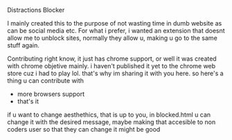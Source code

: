 Distractions Blocker

I mainly created this to the purpose of not wasting time in dumb website as can be social media etc. For what i prefer, i wanted an extension that doesnt allow me to unblock sites,
normally they allow u, making u go to the same stuff again.

Contributing
right know, it just has chrome support, or well it was created with chrome objetive mainly. i haven't published it yet to the chrome web store cuz i had to play lol.
that's why im sharing it with you here.
so here's a thing u can contribute with

- more browsers support
- that's it

if u want to change aesthethics, that is up to you, in blocked.html u can change it with the desired message, maybe making that accesible to non coders user so that they can change it might be good
